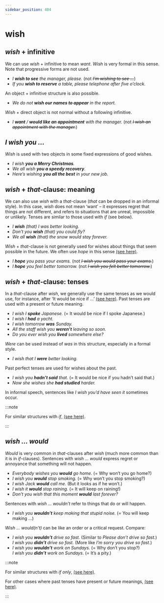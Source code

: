 ```yaml
---
sidebar_position: 404
---
```


# wish

## *wish* + infinitive

We can use *wish* + infinitive to mean *want*. *Wish* is very formal in this sense. Note that progressive forms are not used.

- *I **wish to see** the manager, please.* (not *~~I’m wishing to see …~~*)
- *If you **wish to reserve** a table, please telephone after five o’clock.*

An object + infinitive structure is also possible.

- *We do not **wish our names to appear** in the report.*

*Wish* + direct object is not normal without a following infinitive.

- *I **want** / **would like an appointment** with the manager.* (not *~~I wish an appointment with the manager.~~*)

## *I wish you …*

*Wish* is used with two objects in some fixed expressions of good wishes.

- *I wish **you a Merry Christmas**.*
- *We all wish **you a speedy recovery**.*
- *Here’s wishing **you all the best** in your new job.*

## *wish* + *that*-clause: meaning

We can also use *wish* with a *that*\-clause (*that* can be dropped in an informal style). In this case, *wish* does not mean ‘want’ – it expresses regret that things are not different, and refers to situations that are unreal, impossible or unlikely. Tenses are similar to those used with *if* (see below).

- *I **wish** (that) I was better looking.*
- *Don’t you **wish** (that) you could fly?*
- *We all **wish** (that) the snow would stay forever.*

*Wish* + *that*\-clause is not generally used for wishes about things that seem possible in the future. We often use *hope* in this sense [(see here)](./hope).

- *I **hope** you pass your exams.* (not *~~I wish you would pass your exams.~~*)
- *I **hope** you feel better tomorrow.* (not *~~I wish you felt better tomorrow.~~*)

## *wish* + *that*-clause: tenses

In a *that*\-clause after *wish*, we generally use the same tenses as we would use, for instance, after ‘It would be nice if …’ [(see here)](./../../grammar/if/special-structures-with-past-tenses-and-would). Past tenses are used with a present or future meaning.

- *I wish I **spoke** Japanese.* (= It would be nice if I spoke Japanese.)
- *I wish I **had** a yacht.*
- *I wish tomorrow **was** Sunday.*
- *All the staff wish you **weren’t** leaving so soon.*
- *Do you ever wish you **lived** somewhere else?*

*Were* can be used instead of *was* in this structure, especially in a formal style.

- *I wish that I **were** better looking.*

Past perfect tenses are used for wishes about the past.

- *I wish you **hadn’t said** that.* (= It would be nice if you hadn’t said that.)
- *Now she wishes she **had studied** harder.*

In informal speech, sentences like *I wish you’d have seen it* sometimes occur.

:::note

For similar structures with *if*, [(see here)](./../../grammar/if/other-structures-found-in-spoken-english).

:::

## *wish … would*

*Would* is very common in *that*\-clauses after *wish* (much more common than it is in *if*\-clauses). Sentences with *wish … would* express regret or annoyance that something will not happen.

- *Everybody wishes you **would** go home.* (= Why won’t you go home?)
- *I wish you **would** stop smoking.* (= Why won’t you stop smoking?)
- *I wish Jack **would** call me.* (But it looks as if he won’t.)
- *I wish it **would** stop raining.* (= It will keep on raining!)
- *Don’t you wish that this moment **would** last forever?*

Sentences with *wish … wouldn’t* refer to things that do or will happen.

- *I wish you **wouldn’t** keep making that stupid noise.* (= You will keep making …)

*Wish … would(n’t)* can be like an order or a critical request. Compare:

- *I wish you **wouldn’t** drive so fast.* (Similar to *Please don’t drive so fast.*)  
  *I wish you **didn’t** drive so fast.* (More like *I’m sorry you drive so fast.*)
- *I wish you **wouldn’t** work on Sundays.* (= Why don’t you stop?)  
  *I wish you **didn’t** work on Sundays.* (= It’s a pity.)

:::note

For similar structures with *if only*, [(see here)](./../../grammar/if/if-only).

For other cases where past tenses have present or future meanings, [(see here)](./../../grammar/past-and-perfect-tenses/past-verb-form-with-present-or-future-meaning).

:::
